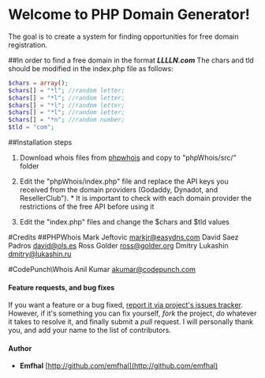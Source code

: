 # Welcome to PHP Domain Generator!
The goal is to create a system for finding opportunities for free domain registration.


##In order to find a free domain in the format ***LLLLN.com***
The chars and tld should be modified in the index.php file as follows:

```php
$chars = array();
$chars[] = "*l"; //random letter;
$chars[] = "*l"; //random letter;
$chars[] = "*l"; //random letter;
$chars[] = "*l"; //random letter;
$chars[] = "*n"; //random number;
$tld = "com";
```

##Installation steps
1. Download whois files from [phpwhois](https://sourceforge.net/projects/phpwhois/files/latest/download) and copy to "phpWhois/src/" folder

2. Edit the "phpWhois/index.php" file and replace the API keys you received from the domain providers (Godaddy, Dynadot, and ResellerClub"). *
It is important to check with each domain provider the restrictions of the free API before using it

3. Edit the "index.php" files and change the $chars and $tld values

#Credits
##PHPWhois
Mark Jeftovic markjr@easydns.com
David Saez Padros david@ols.es
Ross Golder ross@golder.org
Dmitry Lukashin dmitry@lukashin.ru

#CodePunch\Whois
Anil Kumar <akumar@codepunch.com>



#### Feature requests, and bug fixes


If you want a feature or a bug fixed, [report it via project's issues tracker](https://github.com/emfhal/FormValidationVuePHP/issues). However, if it's something you can fix yourself, *fork* the project, *do* whatever it takes to resolve it, and finally submit a *pull* request. I will personally thank you, and add your name to the list of contributors.

#### Author

- **Emfhal** [http://github.com/emfhal](http://github.com/emfhal)
